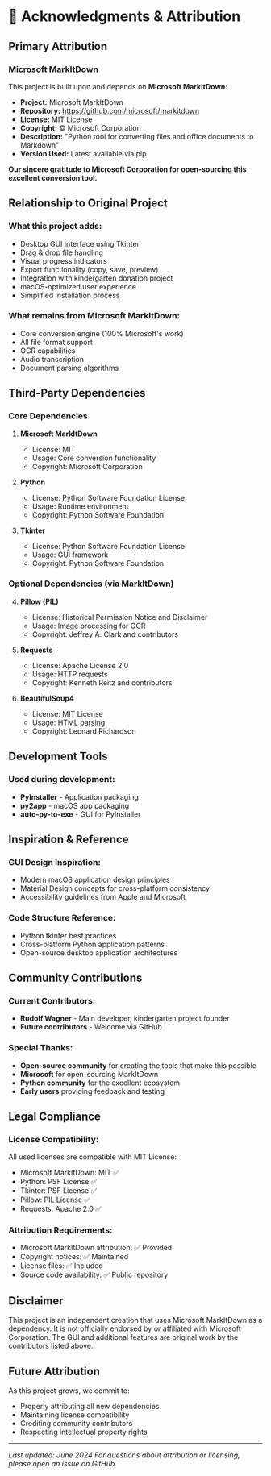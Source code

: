 # 🙏 Acknowledgments & Attribution

## Primary Attribution

### Microsoft MarkItDown
This project is built upon and depends on **Microsoft MarkItDown**:

- **Project:** Microsoft MarkItDown
- **Repository:** https://github.com/microsoft/markitdown
- **License:** MIT License
- **Copyright:** © Microsoft Corporation
- **Description:** "Python tool for converting files and office documents to Markdown"
- **Version Used:** Latest available via pip

**Our sincere gratitude to Microsoft Corporation for open-sourcing this excellent conversion tool.**

## Relationship to Original Project

### What this project adds:
- Desktop GUI interface using Tkinter
- Drag & drop file handling
- Visual progress indicators
- Export functionality (copy, save, preview)
- Integration with kindergarten donation project
- macOS-optimized user experience
- Simplified installation process

### What remains from Microsoft MarkItDown:
- Core conversion engine (100% Microsoft's work)
- All file format support
- OCR capabilities
- Audio transcription
- Document parsing algorithms

## Third-Party Dependencies

### Core Dependencies
1. **Microsoft MarkItDown**
   - License: MIT
   - Usage: Core conversion functionality
   - Copyright: Microsoft Corporation

2. **Python**
   - License: Python Software Foundation License
   - Usage: Runtime environment
   - Copyright: Python Software Foundation

3. **Tkinter**
   - License: Python Software Foundation License
   - Usage: GUI framework
   - Copyright: Python Software Foundation

### Optional Dependencies (via MarkItDown)
4. **Pillow (PIL)**
   - License: Historical Permission Notice and Disclaimer
   - Usage: Image processing for OCR
   - Copyright: Jeffrey A. Clark and contributors

5. **Requests**
   - License: Apache License 2.0
   - Usage: HTTP requests
   - Copyright: Kenneth Reitz and contributors

6. **BeautifulSoup4**
   - License: MIT License
   - Usage: HTML parsing
   - Copyright: Leonard Richardson

## Development Tools

### Used during development:
- **PyInstaller** - Application packaging
- **py2app** - macOS app packaging
- **auto-py-to-exe** - GUI for PyInstaller

## Inspiration & Reference

### GUI Design Inspiration:
- Modern macOS application design principles
- Material Design concepts for cross-platform consistency
- Accessibility guidelines from Apple and Microsoft

### Code Structure Reference:
- Python tkinter best practices
- Cross-platform Python application patterns
- Open-source desktop application architectures

## Community Contributions

### Current Contributors:
- **Rudolf Wagner** - Main developer, kindergarten project founder
- **Future contributors** - Welcome via GitHub

### Special Thanks:
- **Open-source community** for creating the tools that make this possible
- **Microsoft** for open-sourcing MarkItDown
- **Python community** for the excellent ecosystem
- **Early users** providing feedback and testing

## Legal Compliance

### License Compatibility:
All used licenses are compatible with MIT License:
- Microsoft MarkItDown: MIT ✅
- Python: PSF License ✅
- Tkinter: PSF License ✅
- Pillow: PIL License ✅
- Requests: Apache 2.0 ✅

### Attribution Requirements:
- Microsoft MarkItDown attribution: ✅ Provided
- Copyright notices: ✅ Maintained
- License files: ✅ Included
- Source code availability: ✅ Public repository

## Disclaimer

This project is an independent creation that uses Microsoft MarkItDown as a dependency. It is not officially endorsed by or affiliated with Microsoft Corporation. The GUI and additional features are original work by the contributors listed above.

## Future Attribution

As this project grows, we commit to:
- Properly attributing all new dependencies
- Maintaining license compatibility
- Crediting community contributors
- Respecting intellectual property rights

---

*Last updated: June 2024*
*For questions about attribution or licensing, please open an issue on GitHub.*